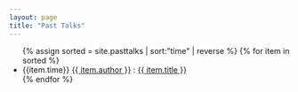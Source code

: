 ```yaml
---
layout: page
title: "Past Talks"
---
```


<div class="toc">
  <ul class="texts">
    {% assign sorted = site.pasttalks | sort:"time" | reverse %}
    {% for item in sorted %}
    <li class="text-title"> {{item.time}}
      <a href="{{ item.homepage }}"> {{ item.author }}</a> : 
      <a href="{{ site.baseurl }}{{ item.url }}"> {{ item.title }}</a>
    </li>
    {% endfor %}
  </ul>
</div>
